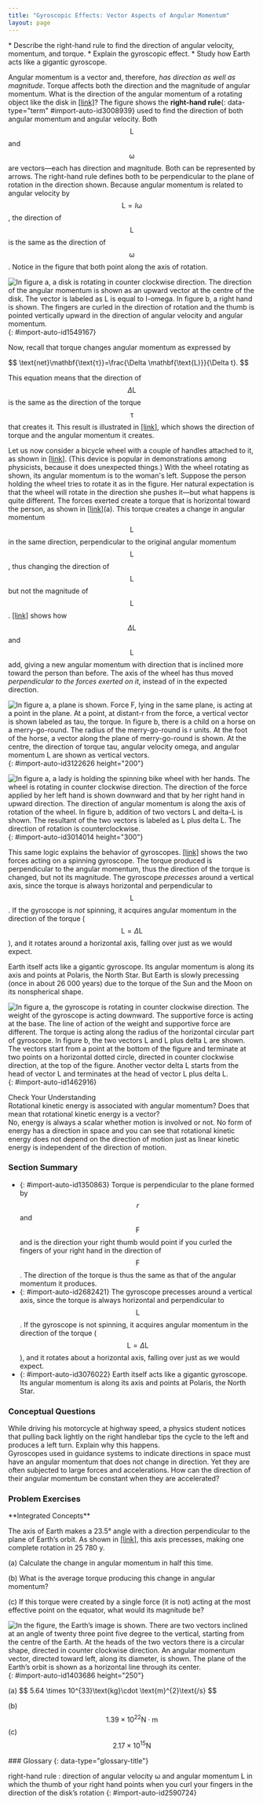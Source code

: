 ```yaml
---
title: "Gyroscopic Effects: Vector Aspects of Angular Momentum"
layout: page
---
```



<div data-type="abstract" markdown="1">
* Describe the right-hand rule to find the direction of angular velocity, momentum, and torque.
* Explain the gyroscopic effect.
* Study how Earth acts like a gigantic gyroscope.

</div>

Angular momentum is a vector and, therefore, *has direction as well as
magnitude*. Torque affects both the direction and the magnitude of angular
momentum. What is the direction of the angular momentum of a rotating object
like the disk in [\[link\]](#import-auto-id1549167)? The figure shows the 
**right-hand rule**{: data-type="term" #import-auto-id3008939} used to find the
direction of both angular momentum and angular velocity. Both $$
\mathbf{\text{L}} $$ and $$ \mathbf{\text{ω}} $$ are vectors—each has direction
and magnitude. Both can be represented by arrows. The right-hand rule defines
both to be perpendicular to the plane of rotation in the direction shown.
Because angular momentum is related to angular velocity by $$
\mathbf{\text{L}}=I\mathbf{\text{ω}} $$, the direction of $$ \mathbf{\text{L}}
$$ is the same as the direction of $$ \mathbf{\text{ω}} $$. Notice in the figure
that both point along the axis of rotation.

![In figure a, a disk is rotating in counter clockwise direction. The direction of the angular momentum is shown as an upward vector at the centre of the disk. The vector is labeled as L is equal to I-omega. In figure b, a right hand is shown. The fingers are curled in the direction of rotation and the thumb is pointed vertically upward in the direction of angular velocity and angular momentum.](../resources/Figure_11_07_01a.jpg "Figure (a) shows a disk is rotating counterclockwise when viewed from above. Figure (b) shows the right-hand rule. The direction of angular velocity &#10; &#10; &#x3C9; &#10; &#10; size and angular momentum &#10; &#10; L &#10; &#10; are defined to be the direction in which the thumb of your right hand points when you curl your fingers in the direction of the disk&#x2019;s rotation as shown.")
{: #import-auto-id1549167}

Now, recall that torque changes angular momentum as expressed by

<div data-type="equation" id="eip-1000">
 $$ \text{net}\mathbf{\text{τ}}=\frac{\Delta \mathbf{\text{L}}}{\Delta t}. $$ 
</div>

This equation means that the direction of $$ \Delta \mathbf{\text{L}} $$ is the
same as the direction of the torque $$ \mathbf{\text{τ}} $$ that creates it.
This result is illustrated in [\[link\]](#import-auto-id3122626), which shows
the direction of torque and the angular momentum it creates.

Let us now consider a bicycle wheel with a couple of handles attached to it, as
shown in [\[link\]](#import-auto-id3014014). (This device is popular in
demonstrations among physicists, because it does unexpected things.) With the
wheel rotating as shown, its angular momentum is to the woman\'s left. Suppose
the person holding the wheel tries to rotate it as in the figure. Her natural
expectation is that the wheel will rotate in the direction she pushes it—but
what happens is quite different. The forces exerted create a torque that is
horizontal toward the person, as shown in [\[link\]](#import-auto-id3014014)(a).
This torque creates a change in angular momentum $$ \mathbf{\text{L}} $$ in the
same direction, perpendicular to the original angular momentum $$
\mathbf{\text{L}} $$, thus changing the direction of $$ \mathbf{\text{L}} $$ but
not the magnitude of $$ \mathbf{\text{L}} $$. [\[link\]](#import-auto-id3014014)
shows how $$ \Delta \mathbf{\text{L}} $$ and $$ \mathbf{\text{L}} $$ add, giving
a new angular momentum with direction that is inclined more toward the person
than before. The axis of the wheel has thus moved *perpendicular to the forces
exerted on it*, instead of in the expected direction.

![In figure a, a plane is shown. Force F, lying in the same plane, is acting at a point in the plane. At a point, at distant-r from the force, a vertical vector is shown labeled as tau, the torque. In figure b, there is a child on a horse on a merry-go-round. The radius of the merry-go-round is r units. At the foot of the horse, a vector along the plane of merry-go-round is shown. At the centre, the direction of torque tau, angular velocity omega, and angular momentum L are shown as vertical vectors.](../resources/Figure_11_07_02a.jpg "In figure (a), the torque is perpendicular to the plane formed by r size 12{r} {} and F size 12{F} {} and is the direction your right thumb would point to if you curled your fingers in the direction of F size 12{F} {}. Figure (b) shows that the direction of the torque is the same as that of the angular momentum it produces.")
{: #import-auto-id3122626 height="200"}

![In figure a, a lady is holding the spinning bike wheel with her hands. The wheel is rotating in counter clockwise direction. The direction of the force applied by her left hand is shown downward and that by her right hand in upward direction. The direction of angular momentum is along the axis of rotation of the wheel. In figure b, addition of two vectors L and delta-L is shown. The resultant of the two vectors is labeled as L plus delta L. The direction of rotation is counterclockwise.](../resources/Figure_11_07_03a.jpg "In figure (a), a person holding the spinning bike wheel lifts it with her right hand and pushes down with her left hand in an attempt to rotate the wheel. This action creates a torque directly toward her. This torque causes a change in angular momentum &#10;&#10; &#10;&#10;&#x394;&#10; L &#10; &#10; in exactly the same direction. Figure (b) shows a vector diagram depicting how &#10;&#10; &#10;&#10;&#x394;&#10; L &#10; &#10; and &#10;&#10; &#10;&#10; L &#10; &#10; add, producing a new angular momentum pointing more toward the person. The wheel moves toward the person, perpendicular to the forces she exerts on it.")
{: #import-auto-id3014014 height="300"}

This same logic explains the behavior of
gyroscopes. [\[link\]](#import-auto-id1462916) shows the two forces acting on a
spinning gyroscope. The torque produced is perpendicular to the angular
momentum, thus the direction of the torque is changed, but not its magnitude.
The gyroscope *precesses* around a vertical axis, since the torque is always
horizontal and perpendicular to $$ \mathbf{\text{L}} $$. If the gyroscope is 
*not* spinning, it acquires angular momentum in the direction of the torque ( $$
\mathbf{\text{L}}=\Delta \mathbf{\text{L}} $$
), and it rotates around a horizontal axis, falling over just as we would
expect.

Earth itself acts like a gigantic gyroscope. Its angular momentum is along its
axis and points at Polaris, the North Star. But Earth is slowly precessing (once
in about 26 000 years) due to the torque of the Sun and the Moon on its
nonspherical shape.

![In figure a, the gyroscope is rotating in counter clockwise direction. The weight of the gyroscope is acting downward. The supportive force is acting at the base. The line of action of the weight and supportive force are different. The torque is acting along the radius of the horizontal circular part of gyroscope. In figure b, the two vectors L and L plus delta L are shown. The vectors start from a point at the bottom of the figure and terminate at two points on a horizontal dotted circle, directed in counter clockwise direction, at the top of the figure. Another vector delta L starts from the head of vector L and terminates at the head of vector L plus delta L.](../resources/Figure_11_07_04a.jpg "As seen in figure (a), the forces on a spinning gyroscope are its weight and the supporting force from the stand. These forces create a horizontal torque on the gyroscope, which create a change in angular momentum &#x394;L size 12{L} {} that is also horizontal. In figure (b), &#x394;L  size 12{L} {} and L  size 12{L} {} add to produce a new angular momentum with the same magnitude, but different direction, so that the gyroscope precesses in the direction shown instead of falling over.")
{: #import-auto-id1462916}

<div data-type="exercise" data-element-type="check-understanding" data-label="">
<div data-type="title">
Check Your Understanding
</div>
<div data-type="problem" markdown="1">
Rotational kinetic energy is associated with angular momentum? Does that mean that rotational kinetic energy is a vector?

</div>
<div data-type="solution" data-print-placement="here" markdown="1">
No, energy is always a scalar whether motion is involved or not. No form of energy has a direction in space and you can see that rotational kinetic energy does not depend on the direction of motion just as linear kinetic energy is independent of the direction of motion.

</div>
</div>

### Section Summary

* {: #import-auto-id1350863} Torque is perpendicular to the plane formed by $$ r
  $$ and $$ \mathbf{\text{F}} $$ and is the direction your right thumb would
  point if you curled the fingers of your right hand in the direction of $$
  \mathbf{\text{F}} $$ . The direction of the torque is thus the same as that of
  the angular momentum it produces.
* {: #import-auto-id2682421} The gyroscope precesses around a vertical axis,
  since the torque is always horizontal and perpendicular to $$
  \mathbf{\text{L}} $$ . If the gyroscope is not spinning, it acquires angular
  momentum in the direction of the torque (
  $$ \mathbf{\text{L}}=\Delta \mathbf{\text{L}} $$
  ), and it rotates about a horizontal axis, falling over just as we would
  expect.
* {: #import-auto-id3076022} Earth itself acts like a gigantic gyroscope. Its
  angular momentum is along its axis and points at Polaris, the North Star.

### Conceptual Questions

<div data-type="exercise" data-element-type="conceptual-questions">
<div data-type="problem" markdown="1">
While driving his motorcycle at highway speed, a physics student notices that pulling back lightly on the right handlebar tips the cycle to the left and produces a left turn. Explain why this happens.

</div>
</div>

<div data-type="exercise" data-element-type="conceptual-questions">
<div data-type="problem" markdown="1">
Gyroscopes used in guidance systems to indicate directions in space must have an angular momentum that does not change in direction. Yet they are often subjected to large forces and accelerations. How can the direction of their angular momentum be constant when they are accelerated?

</div>
</div>

### Problem Exercises

<div data-type="exercise" data-element-type="problems-exercises">
<div data-type="problem" markdown="1">
**Integrated Concepts**

The axis of Earth makes a 23.5° angle with a direction perpendicular to the
plane of Earth’s orbit. As shown in [[link]](#import-auto-id1403686), this axis
precesses, making one complete rotation in 25 780 y.

(a) Calculate the change in angular momentum in half this time.

(b) What is the average torque producing this change in angular momentum?

(c) If this torque were created by a single force (it is not) acting at the most
effective point on the equator, what would its magnitude be?

![In the figure, the Earth&#x2019;s image is shown. There are two vectors inclined at an angle of twenty three point five degree to the vertical, starting from the centre of the Earth. At the heads of the two vectors there is a circular shape, directed in counter clockwise direction. An angular momentum vector, directed toward left, along its diameter, is shown. The plane of the Earth&#x2019;s orbit is shown as a horizontal line through its center.](../resources/Figure_11_07_06a.jpg "The Earth&#x2019;s axis slowly precesses, always making an angle of 23.5&#xB0; with the direction perpendicular to the plane of Earth&#x2019;s orbit. The change in angular momentum for the two shown positions is quite large, although the magnitude L  size 12{L} {} is unchanged.")
{: #import-auto-id1403686 height="250"}

</div>
<div data-type="solution" markdown="1">
(a)  $$ 5.64 \times 10^{33}\text{kg}\cdot \text{m}^{2}\text{/s} $$ 

(b)  $$ 1.39 \times 10^{22}\text{N}\cdot \text{m} $$
(c)  $$ 2.17 \times 10^{15}\text{N} $$
</div>
</div>

<div data-type="glossary" markdown="1">
### Glossary
{: data-type="glossary-title"}

right-hand rule
: direction of angular velocity ω and angular momentum L in which the thumb of
your right hand points when you curl your fingers in the direction of the disk’s
rotation
{: #import-auto-id2590724}

</div>


